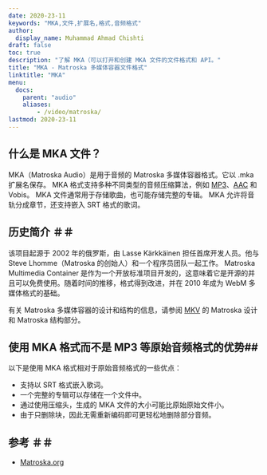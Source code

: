 ```yaml
---
date: 2020-23-11
keywords: "MKA,文件,扩展名,格式,音频格式"
author:
  display_name: Muhammad Ahmad Chishti
draft: false
toc: true
description: "了解 MKA（可以打开和创建 MKA 文件的文件格式和 API。"
title: "MKA - Matroska 多媒体容器文件格式"
linktitle: "MKA"
menu:
  docs:
    parent: "audio"
    aliases:
        - /video/matroska/
lastmod: 2020-23-11
---
```


## 什么是 MKA 文件？ ##

MKA（Matroska Audio）是用于音频的 Matroska 多媒体容器格式。它以 .mka 扩展名保存。 MKA 格式支持多种不同类型的音频压缩算法，例如 [MP3](/zh/audio/mp3/)、[AAC](/zh/audio/aac/) 和 Vobis。 MKA 文件通常用于存储歌曲，也可能存储完整的专辑。 MKA 允许将音轨分成章节，还支持嵌入 SRT 格式的歌词。

## 历史简介 ＃＃

该项目起源于 2002 年的俄罗斯，由 Lasse Kärkkäinen 担任首席开发人员。他与 Steve Lhomme（Matroska 的创始人）和一个程序员团队一起工作。 Matroska Multimedia Container 是作为一个开放标准项目开发的，这意味着它是开源的并且可以免费使用。随着时间的推移，格式得到改进，并在 2010 年成为 WebM 多媒体格式的基础。

有关 Matroska 多媒体容器的设计和结构的信息，请参阅 [MKV](/zh/video/mkv/) 的 Matroska 设计和 Matroska 结构部分。

## 使用 MKA 格式而不是 MP3 等原始音频格式的优势##

以下是使用 MKA 格式相对于原始音频格式的一些优点：

- 支持以 SRT 格式嵌入歌词。
- 一个完整的专辑可以存储在一个文件中。
- 通过使用压缩头，生成的 MKA 文件的大小可能比原始原始文件小。
- 由于只删除块，因此无需重新编码即可更轻松地删除部分音频。

## 参考 ＃＃

- [Matroska.org](https://www.matroska.org/)

